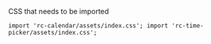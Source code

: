 CSS that needs to be imported

`
import 'rc-calendar/assets/index.css';
import 'rc-time-picker/assets/index.css';
`
